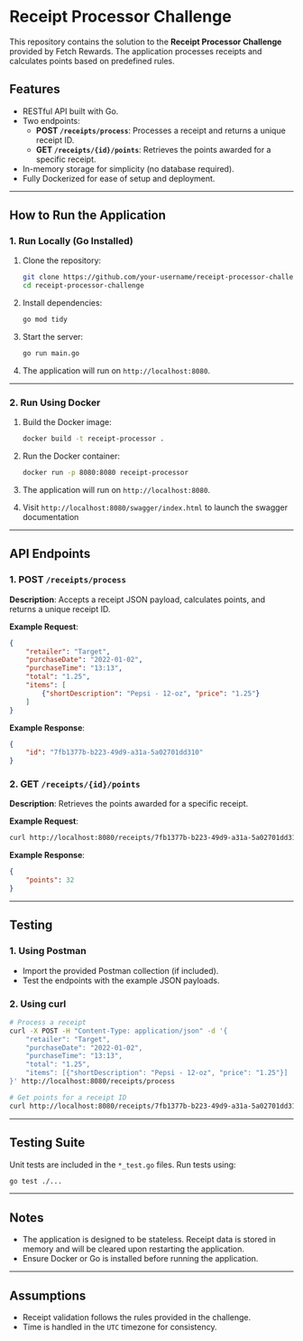 # Receipt Processor Challenge

This repository contains the solution to the **Receipt Processor Challenge** provided by Fetch Rewards. The application processes receipts and calculates points based on predefined rules.

## Features

- RESTful API built with Go.
- Two endpoints:
  - **POST `/receipts/process`**: Processes a receipt and returns a unique receipt ID.
  - **GET `/receipts/{id}/points`**: Retrieves the points awarded for a specific receipt.
- In-memory storage for simplicity (no database required).
- Fully Dockerized for ease of setup and deployment.

---

## How to Run the Application

### 1. Run Locally (Go Installed)

1. Clone the repository:
   ```bash
   git clone https://github.com/your-username/receipt-processor-challenge.git
   cd receipt-processor-challenge

2. Install dependencies:
   ```bash
   go mod tidy
   ```

3. Start the server:
   ```bash
   go run main.go
   ```

4. The application will run on `http://localhost:8080`.

---

### 2. Run Using Docker

1. Build the Docker image:
   ```bash
   docker build -t receipt-processor .
   ```

2. Run the Docker container:
   ```bash
   docker run -p 8080:8080 receipt-processor
   ```

3. The application will run on `http://localhost:8080`.

4. Visit `http://localhost:8080/swagger/index.html` to launch the swagger documentation 

---

## API Endpoints

### 1. POST `/receipts/process`

**Description**: Accepts a receipt JSON payload, calculates points, and returns a unique receipt ID.

**Example Request**:
```json
{
    "retailer": "Target",
    "purchaseDate": "2022-01-02",
    "purchaseTime": "13:13",
    "total": "1.25",
    "items": [
        {"shortDescription": "Pepsi - 12-oz", "price": "1.25"}
    ]
}
```

**Example Response**:
```json
{
    "id": "7fb1377b-b223-49d9-a31a-5a02701dd310"
}
```

### 2. GET `/receipts/{id}/points`

**Description**: Retrieves the points awarded for a specific receipt.

**Example Request**:
```bash
curl http://localhost:8080/receipts/7fb1377b-b223-49d9-a31a-5a02701dd310/points
```

**Example Response**:
```json
{
    "points": 32
}
```

---

## Testing

### 1. Using Postman
- Import the provided Postman collection (if included).
- Test the endpoints with the example JSON payloads.

### 2. Using curl
```bash
# Process a receipt
curl -X POST -H "Content-Type: application/json" -d '{
    "retailer": "Target",
    "purchaseDate": "2022-01-02",
    "purchaseTime": "13:13",
    "total": "1.25",
    "items": [{"shortDescription": "Pepsi - 12-oz", "price": "1.25"}]
}' http://localhost:8080/receipts/process

# Get points for a receipt ID
curl http://localhost:8080/receipts/7fb1377b-b223-49d9-a31a-5a02701dd310/points
```

---

## Testing Suite

Unit tests are included in the `*_test.go` files. Run tests using:
```bash
go test ./...
```

---

## Notes

- The application is designed to be stateless. Receipt data is stored in memory and will be cleared upon restarting the application.
- Ensure Docker or Go is installed before running the application.

---

## Assumptions

- Receipt validation follows the rules provided in the challenge.
- Time is handled in the `UTC` timezone for consistency.
```
